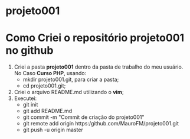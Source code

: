 # projeto001
# Como Criei o repositório projeto001 no github
1. Criei a pasta **projeto001** dentro da pasta de trabalho do meu usuário. No Caso __Curso PHP__, usando:
   * mkdir projeto001.git, para criar a pasta;
   * cd projeto001.git;
2. Criei o arquivo README.md utilizando o __vim__;
3. Executei:
   * git init
   * git add README.md
   * git commit -m "Commit de criação do projeto001"
   * git remote add origin https:/github.com/MauroFM/projeto001.git
   * git push -u origin master


